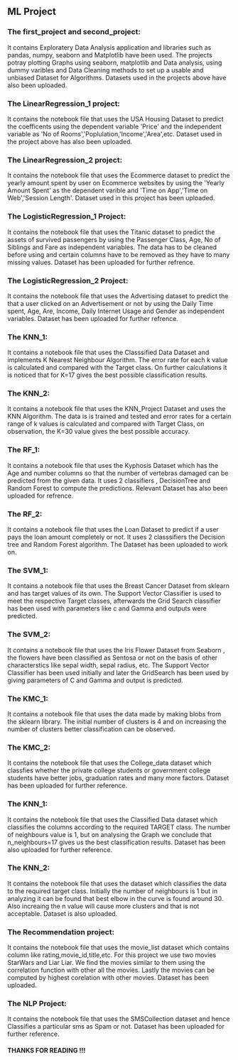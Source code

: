 ## ML Project 

### The first_project and second_project:
It contains Exploratery Data Analysis application and libraries such as pandas, numpy, seaborn and Matplotlib have been used. 
The projects potray plotting Graphs using seaborn, matplotlib and Data analysis, using dummy varibles and Data Cleaning methods to set up a usable and unbiased Dataset for Algorithms.
Datasets used in the projects above have also been uploaded.

### The LinearRegression_1 project:
It contains the notebook file that uses the USA Housing Dataset to predict the coefficents using the dependent variable 'Price' and the independent variable as 'No of Rooms','Poplulation,'Income','Area',etc.
Dataset used in the project above has also been uploaded.

### The LinearRegression_2 project:
It contains the notebook file that uses the Ecommerce dataset to predict the yearly amount spent by user on Ecommerce websites by using the 'Yearly Amount Spent' as the dependent varible and 'Time on App','Time on Web','Session Length'.
Dataset used in this project has been uploaded.

### The LogisticRegression_1 Project:
It contains the notebook file that uses the Titanic dataset to predict the assets of survived passengers by using the Passenger Class, Age, No of Siblings and Fare as independent variables. The data has to be cleaned before using and certain columns have to be removed as they have to many missing values.
Dataset has been uploaded for further refrence.

### The LogisticRegression_2 Project:
It contains the notebook file that uses the Advertising dataset to predict the that a user clicked on an Advertisement or not by using the Daily Time spent, Age, Are, Income, Daily Internet Usage and Gender as independent variables. 
Dataset has been uploaded for further refrence.

### The KNN_1:
It contains a notebook file that uses the Classsified Data Dataset and implements K Nearest Neighbour Algorithm. The error rate for each k value is calculated and compared with the Target class. On further calculations it is noticed that for K=17 gives the best possible classification results.

### The KNN_2:
It contains a notebook file that uses the KNN_Project Dataset and uses the KNN Algorithm. The data is is trained and tested and error rates for a certain range of k values is calculated and compared with Target Class, on observation, the K=30 value gives the best possible accuracy.

### The RF_1:
It contains a notebook file that uses the Kyphosis Dataset which has the Age and number columns so that the number of vertebras damaged can be predicted from the given data. It uses 2 classifiers , DecisionTree and Random Forest to compute the predictions.
Relevant Dataset has also been uploaded for refrence.

### The RF_2:
It contains a notebook file that uses the Loan Dataset to predict if a user pays the loan amount completely or not. It uses 2 classsifiers the Decision tree and Random Forest algorithm.
The Dataset has been uploaded to work on.

### The SVM_1:
It contains a notebook file that uses the Breast Cancer Dataset from sklearn and has target values of its own. The Support Vector Classifier is used to meet the respective Target classes, afterwards the Grid Search classifier has been used with parameters like c and Gamma and outputs were predicted. 


### The SVM_2:
It contains a notebook file that uses the Iris Flower Dataset from Seaborn , the flowers have been classified as Sentosa or not on the basis of other characterstics like sepal width, sepal radius, etc. The Support Vector Classifier has been used initially and later the GridSearch has been used by giving parameters of C and Gamma and output is predicted.

### The KMC_1:
It contains a notebook file that uses the data made by making blobs from the sklearn library. The initial number of clusters is 4 and on increasing the number of clusters better classification can be observed.

### The KMC_2:
It contains the notebook file that uses the College_data dataset which classfies whether the private college students or government college students have better jobs, graduation rates and many more factors.
Dataset has been uploaded for further reference.

### The KNN_1:
It contains the notebook file that uses the Classified Data dataset which classifies the columns according to the required TARGET class.
The number of neighbours value is 1, but on analysing the Graph we conclude that n_neighbours=17 gives us the best classification results.
Dataset has been also uploaded for further reference.

### The KNN_2:
It contains the notebook file that uses the dataset which classifies the data to the required target class. Initially the number of neighbours is 1 but in analyzing it can be found that best elbow in the curve is found around 30. Also increaing the n value will cause more clusters and that is not acceptable.
Dataset is also uploaded.

### The Recommendation project:
It contains the notebook file that uses the movie_list dataset which contains column like rating,movie_id,title,etc. For this project we use two movies StarWars and Liar Liar. We find the movies similar to them using the correlation function with other all the movies. Lastly the movies can be computed by highest corelation with other movies.
Dataset has been uploaded.

### The NLP Project:
It contains the notebook file that uses the SMSCollection dataset and hence Classifies a particular sms as Spam or not. 
Dataset has been uploaded for further reference.

#### THANKS FOR READING !!!


